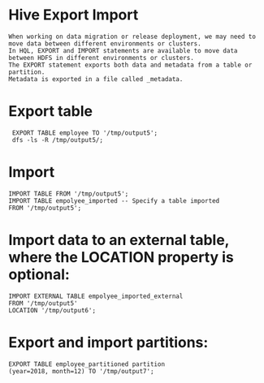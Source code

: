 #	Hive Export Import
	When working on data migration or release deployment, we may need to move data between different environments or clusters.
	In HQL, EXPORT and IMPORT statements are available to move data between HDFS in different environments or clusters.
	The EXPORT statement exports both data and metadata from a table or partition.
	Metadata is exported in a file called _metadata. 

#	Export table
	
	 EXPORT TABLE employee TO '/tmp/output5';
	 dfs -ls -R /tmp/output5/;
#	Import
	IMPORT TABLE FROM '/tmp/output5';
	IMPORT TABLE empolyee_imported -- Specify a table imported
	FROM '/tmp/output5';

#	Import data to an external table, where the LOCATION property is optional:
	
	IMPORT EXTERNAL TABLE empolyee_imported_external
	FROM '/tmp/output5'
	LOCATION '/tmp/output6';

#	Export and import partitions:
	EXPORT TABLE employee_partitioned partition
	(year=2018, month=12) TO '/tmp/output7';
      
	 



